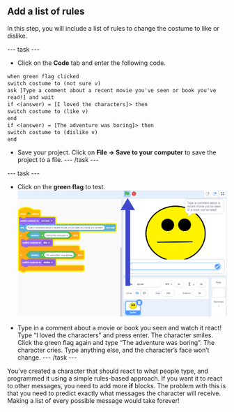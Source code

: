 ## Add a list of rules

In this step, you will include a list of rules to change the costume to like or dislike.

--- task ---
+ Click on the **Code** tab and enter the following code. 

```blocks3
when green flag clicked
switch costume to (not sure v)
ask [Type a comment about a recent movie you've seen or book you've read!] and wait
if <(answer) = [I loved the characters]> then
switch costume to (like v)
end
if <(answer) = [The adventure was boring]> then
switch costume to (dislike v)
end
```

+ Save your project. Click on **File -> Save to your computer** to save the project to a file.
--- /task ---

--- task ---

+ Click on the **green flag** to test. 
![Scratch interface just after green flag is clicked](images/test-rules-annotated.png)

+ Type in a comment about a movie or book you seen and watch it react! Type “I loved the characters” and press enter. The character smiles. Click the green flag again and type “The adventure was boring”. The character cries. Type anything else, and the character’s face won’t change.
--- /task ---

You’ve created a character that should react to what people type, and programmed it using a simple rules-based approach.
If you want it to react to other messages, you need to add more **if** blocks.
The problem with this is that you need to predict exactly what messages the character will receive. Making a list of every possible message would take forever!
